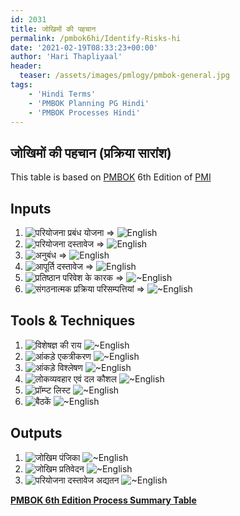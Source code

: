 ```yaml
---
id: 2031   
title: जोखिमों की पहचान
permalink: /pmbok6hi/Identify-Risks-hi
date: '2021-02-19T08:33:23+00:00'
author: 'Hari Thapliyaal'
header:
  teaser: /assets/images/pmlogy/pmbok-general.jpg
tags:
    - 'Hindi Terms'
    - 'PMBOK Planning PG Hindi'
    - 'PMBOK Processes Hindi'
---
```


## जोखिमों की पहचान (प्रक्रिया सारांश)

This table is based on [PMBOK](https://www.pmi.org/pmbok-guide-standards) 6th Edition of [PMI](https:/www.pmi.org)

## Inputs

1.  ![परियोजना प्रबंध योजना](/pmbok6hi/pmbok6hi/project-management-plan-hi) => ![English](/pmbok6/project-management-plan)
2.  ![परियोजना दस्तावेज](/pmbok6hi/pmbok6hi/project-documents-hi)  => ![English](/pmbok6/project-documents)
3.  ![अनुबंध](/pmbok6hi/pmbok6hi/agreements-hi)  => ![English](/pmbok6hi/pmbok6/agreements)
4.  ![आपूर्ति दस्तावेज](/pmbok6hi/pmbok6hi/procurement-documentation-hi)  => ![English](/pmbok6/procurement-documentation)
5.  ![प्रतिष्ठान परिवेश के कारक](/pmbok6hi/pmbok6hi/enterprise-environmental-factors-hi)  => ![~English](/pmbok6/enterprise-environmental-factors)
6.  ![संगठनात्मक प्रक्रिया परिसम्पत्तियां](/pmbok6hi/pmbok6hi/organizational-process-assets-hi)  => ![~English](/pmbok6/organizational-process-assets)

## Tools &amp; Techniques

1.  ![विशेषज्ञ की राय](/pmbok6hi/pmbok6hi/expert-judgement-hi) ![~English](/pmbok6/expert-judgement)
2.  ![आंकड़े एकत्रीकरण](/pmbok6hi/pmbok6hi/data-gathering-hi) ![~English](/pmbok6/data-gathering)
3.  ![आंकड़े विश्लेषण](/pmbok6hi/pmbok6hi/data-analysis-hi) ![~English](/pmbok6/data-analysis)
4.  ![लोकव्यवहार एवं दल कौशल](/pmbok6hi/pmbok6hi/interpersonal-and-team-skills-hi) ![~English](/pmbok6/interpersonal-and-team-skills)
5.  ![प्रॉम्प्ट लिस्ट](/pmbok6hi/pmbok6hi/prompt-lists-hi) ![~English](/pmbok6/prompt-lists)
6.  ![बैठकें](/pmbok6hi/pmbok6hi/meetings-hi) ![~English](/pmbok6/meetings)

## Outputs

1.  ![जोखिम पंजिका](/pmbok6hi/pmbok6hi/risk-register-hi) ![~English](/pmbok6/risk-register)
2.  ![जोखिम प्रतिवेदन](/pmbok6hi/pmbok6hi/risk-report-hi) ![~English](/pmbok6/risk-report)
3. ![परियोजना दस्तावेज अद्यतन](/pmbok6hi/pmbok6hi/project-documents-updates-hi) ![~English](/pmbok6/project-documents-updates)

**[PMBOK 6th Edition Process Summary Table](/pmbok6hi/pmbok6hi/process-groups-and-processes-in-pmbok6/)**